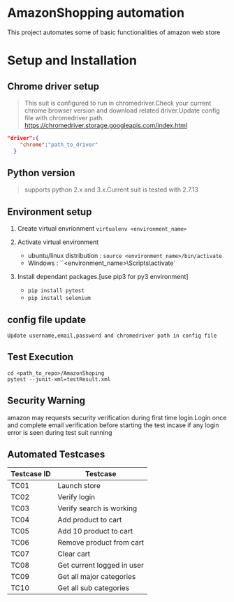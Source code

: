 # AmazonShopping automation

This project automates some of basic functionalities of amazon web store

# Setup and Installation

## Chrome driver setup

> This suit is configured to run in chromedriver.Check your current chrome browser version and download related driver.Update config file with chromedriver path.
https://chromedriver.storage.googleapis.com/index.html

```json
"driver":{
    "chrome":"path_to_driver"
  }
```

## Python version
> supports python 2.x and 3.x.Current suit is tested with 2.7.13

## Environment setup
1. Create virtual envrionment `virtualenv <environment_name>`

2. Activate virtual environment
    * ubuntu/linux distribution : `source <environment_name>/bin/activate`
    * Windows                   : ``<environment_name>\Scripts\activate`
3. Install dependant packages.[use pip3 for py3 environment]
    * `pip install pytest`
    * `pip install selenium`

## config file update
```
Update username,email,password and chromedriver path in config file
```

## Test Execution
```
cd <path_to_repo>/AmazonShoping
pytest --junit-xml=testResult.xml

```

## Security Warning

amazon may requests security verification during first time login.Login once and complete email verification before starting the test incase if any login error is seen during test suit running


## Automated Testcases

| Testcase ID | Testcase |
| ----------- | -------- |
| TC01 | Launch store |
| TC02 | Verify login |
| TC03 | Verify search is working |
| TC04 | Add product to cart |
| TC05 | Add 10 product to cart |
| TC06 | Remove product from cart |
| TC07 | Clear cart |
| TC08 | Get current logged in user |
| TC09 | Get all major categories |
| TC10 | Get all sub categories |
